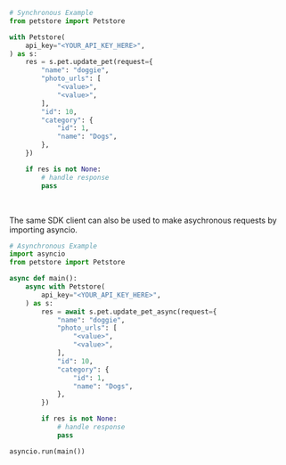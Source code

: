<!-- Start SDK Example Usage [usage] -->
```python
# Synchronous Example
from petstore import Petstore

with Petstore(
    api_key="<YOUR_API_KEY_HERE>",
) as s:
    res = s.pet.update_pet(request={
        "name": "doggie",
        "photo_urls": [
            "<value>",
            "<value>",
        ],
        "id": 10,
        "category": {
            "id": 1,
            "name": "Dogs",
        },
    })

    if res is not None:
        # handle response
        pass
```

</br>

The same SDK client can also be used to make asychronous requests by importing asyncio.
```python
# Asynchronous Example
import asyncio
from petstore import Petstore

async def main():
    async with Petstore(
        api_key="<YOUR_API_KEY_HERE>",
    ) as s:
        res = await s.pet.update_pet_async(request={
            "name": "doggie",
            "photo_urls": [
                "<value>",
                "<value>",
            ],
            "id": 10,
            "category": {
                "id": 1,
                "name": "Dogs",
            },
        })

        if res is not None:
            # handle response
            pass

asyncio.run(main())
```
<!-- End SDK Example Usage [usage] -->